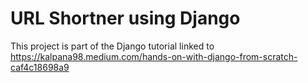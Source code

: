 # URL Shortner using Django

This project is part of the Django tutorial linked to https://kalpana98.medium.com/hands-on-with-django-from-scratch-caf4c18698a9
